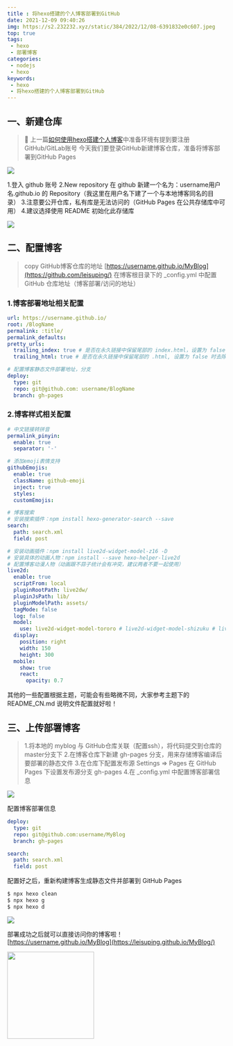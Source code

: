 ```yaml
---
title : 将hexo搭建的个人博客部署到GitHub
date: 2021-12-09 09:40:26
img: https://s2.232232.xyz/static/384/2022/12/08-6391832e0c607.jpeg
top: true
tags:
 - hexo
 - 部署博客
categories: 
 - nodejs
 - hexo
keywords:
 - hexo
 - 将hexo搭建的个人博客部署到GitHub
---
```

## 一、新建仓库
> 🎯 上一篇[如何使用hexo搭建个人博客](https://leisuping.github.io/MyBlog/build-blog-one/)中准备环境有提到要注册GitHub/GitLab账号
> 今天我们要登录GitHub新建博客仓库，准备将博客部署到GitHub Pages

![](./github01.jpg)

1.登入 github 账号
2.New repository 在 github 新建一个名为：username用户名.github.io 的 Repository（我这里在用户名下建了一个与本地博客同名的目录）
3.注意要公开仓库，私有库是无法访问的（GitHub Pages 在公共存储库中可用）
4.建议选择使用 README 初始化此存储库

![](./github02.jpg)


## 二、配置博客
> copy GitHub博客仓库的地址 [https://username.github.io/MyBlog](https://github.com/leisuping/)
> 在博客根目录下的 _config.yml 中配置 GitHub 仓库地址（博客部署/访问的地址）

### 1.博客部署地址相关配置
```yml
url: https://username.github.io/
root: /BlogName
permalink: :title/
permalink_defaults:
pretty_urls:
  trailing_index: true # 是否在永久链接中保留尾部的 index.html，设置为 false 时去除
  trailing_html: true # 是否在永久链接中保留尾部的 .html, 设置为 false 时去除 (对尾部的 index.html无效)
```

```yml
# 配置博客静态文件部署地址，分支
deploy:
  type: git
  repo: git@github.com: username/BlogName
  branch: gh-pages
```

### 2.博客样式相关配置

```yml
# 中文链接转拼音
permalink_pinyin:
  enable: true
  separator: '-'

# 添加emoji表情支持
githubEmojis:
  enable: true
  className: github-emoji
  inject: true
  styles:
  customEmojis:

# 博客搜索
# 安装搜索插件：npm install hexo-generator-search --save
search:
  path: search.xml
  field: post

# 安装动画插件：npm install live2d-widget-model-z16 -D
# 安装具体的动画人物：npm install --save hexo-helper-live2d 
# 配置博客动漫人物（动画跟不蒜子统计会有冲突，建议两者不要一起使用）
live2d: 
  enable: true 
  scriptFrom: local 
  pluginRootPath: live2dw/ 
  pluginJsPath: lib/ 
  pluginModelPath: assets/ 
  tagMode: false 
  log: false 
  model: 
    use: live2d-widget-model-tororo # live2d-widget-model-shizuku # live2d-widget-model-z16
  display: 
    position: right 
    width: 150 
    height: 300 
  mobile: 
    show: true 
    react: 
      opacity: 0.7
```
其他的一些配置根据主题，可能会有些略微不同，大家参考主题下的 README_CN.md 说明文件配置就好啦！

## 三、上传部署博客
> 1.将本地的 myblog 与 GitHub仓库关联（配置ssh），将代码提交到仓库的 master分支下
> 2.在博客仓库下新建 gh-pages 分支，用来存储博客编译后要部署的静态文件
> 3.在仓库下配置发布源 Settings => Pages 在 GitHub Pages 下设置发布源分支 gh-pages
> 4.在 _config.yml 中配置博客部署信息

![](./githubPages.jpg)

配置博客部署信息
```yml
deploy:
  type: git
  repo: git@github.com:username/MyBlog
  branch: gh-pages

search:
  path: search.xml
  field: post
```

配置好之后，重新构建博客生成静态文件并部署到 GitHub Pages

```bash
$ npx hexo clean
$ npx hexo g
$ npx hexo d
```

![](./hexo02.jpg)

部署成功之后就可以直接访问你的博客啦！
[https://username.github.io/MyBlog](https://leisuping.github.io/MyBlog/)


<img src="https://s6.jpg.cm/2021/12/08/LdjVpU.gif" width="200px"/>
